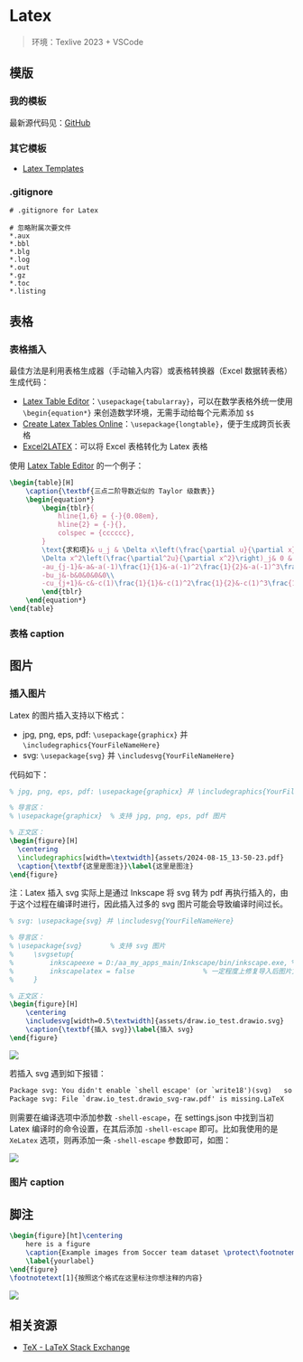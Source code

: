 # Latex 

>环境：Texlive 2023 + VSCode

## 模版

### 我的模板

最新源代码见：[GitHub](https://github.com/YiDingg/LatexNotes/tree/main/Templates)


### 其它模板

- [Latex Templates](https://www.latexstudio.net/index/lists/index/type/2.html)

### .gitignore 

``` .gitignore
# .gitignore for Latex

# 忽略附属次要文件
*.aux
*.bbl 
*.blg
*.log
*.out
*.gz
*.toc
*.listing
```


## 表格

### 表格插入

最佳方法是利用表格生成器（手动输入内容）或表格转换器（Excel 数据转表格）生成代码：

- [Latex Table Editor](https://www.latex-tables.com/)：`\usepackage{tabularray}`，可以在数学表格外统一使用 `\begin{equation*}` 来创造数学环境，无需手动给每个元素添加 `$$`
- [Create Latex Tables Online](https://www.tablesgenerator.com/latex_tables#google_vignette)：`\usepackage{longtable}`，便于生成跨页长表格
- [Excel2LATEX](https://ctan.org/tex-archive/support/excel2latex/)：可以将 Excel 表格转化为 Latex 表格

使用 [Latex Table Editor](https://www.latex-tables.com/) 的一个例子：

``` latex
\begin{table}[H]
    \caption{\textbf{三点二阶导数近似的 Taylor 级数表}}
    \begin{equation*}
        \begin{tblr}{
            hline{1,6} = {-}{0.08em},
            hline{2} = {-}{},
            colspec = {cccccc},
        }
        \text{求和项}& u_j & \Delta x\left(\frac{\partial u}{\partial x}\right)_j & \Delta x^2\left(\frac{\partial^2u}{\partial x^2}\right)_j & \Delta x^3\left(\frac{\partial^3u}{\partial x^3}\right)_j & \Delta x^4\left(\frac{\partial^4u}{\partial x^4}\right)_j \\
        \Delta x^2\left(\frac{\partial^2u}{\partial x^2}\right)_j& 0 & 0 & 1 & 0 & 0 \\
        -au_{j-1}&-a&-a(-1)\frac{1}{1}&-a(-1)^2\frac{1}{2}&-a(-1)^3\frac{1}{6}&-a(-1)^4\frac{1}{24}\\
        -bu_j&-b&0&0&0&0\\
        -cu_{j+1}&-c&-c(1)\frac{1}{1}&-c(1)^2\frac{1}{2}&-c(1)^3\frac{1}{6}&-c(1)^4\frac{1}{24}
        \end{tblr}
    \end{equation*}
\end{table}
```



### 表格 caption



## 图片

### 插入图片

Latex 的图片插入支持以下格式：

- jpg, png, eps, pdf: `\usepackage{graphicx}` 并 `\includegraphics{YourFileNameHere}`
- svg: `\usepackage{svg}` 并 `\includesvg{YourFileNameHere}`

代码如下：

``` latex
% jpg, png, eps, pdf: \usepackage{graphicx} 并 \includegraphics{YourFileNameHere}

% 导言区：
% \usepackage{graphicx}  % 支持 jpg, png, eps, pdf 图片 

% 正文区：
\begin{figure}[H]
  \centering
  \includegraphics[width=\textwidth]{assets/2024-08-15_13-50-23.pdf}
  \caption{\textbf{这里是图注}}\label{这里是图注}
\end{figure}
```

注：Latex 插入 svg 实际上是通过 Inkscape 将 svg 转为 pdf 再执行插入的，由于这个过程在编译时进行，因此插入过多的 svg 图片可能会导致编译时间过长。
``` latex
% svg: \usepackage{svg} 并 \includesvg{YourFileNameHere}

% 导言区：
% \usepackage{svg}       % 支持 svg 图片
%     \svgsetup{
%         inkscapeexe = D:/aa_my_apps_main/Inkscape/bin/inkscape.exe, % 指向 inkscape.exe 的路径
%         inkscapelatex = false                 % 一定程度上修复导入后图片文字溢出几何图形的问题
%     }

% 正文区：
\begin{figure}[H]
    \centering
    \includesvg[width=0.5\textwidth]{assets/draw.io_test.drawio.svg}
    \caption{\textbf{插入 svg}}\label{插入 svg}
\end{figure}
```


<div class="center"><img src="https://imagebank-0.oss-cn-beijing.aliyuncs.com/VS-PicGo/2024-08-17-21-10-52_Latex.jpg"/></div>

若插入 svg 遇到如下报错：

``` latex
Package svg: You didn't enable `shell escape' (or `write18')(svg)	so it wasn't possible to launch the Inkscape export(svg)	for `assets/draw.io_test.drawio.svg'.LaTeX
Package svg: File `draw.io_test.drawio_svg-raw.pdf' is missing.LaTeX
```
则需要在编译选项中添加参数 `-shell-escape`，在 settings.json 中找到当初 Latex 编译时的命令设置，在其后添加 `-shell-escape` 即可。比如我使用的是 `XeLatex` 选项，则再添加一条 `-shell-escape` 参数即可，如图：

<div class="center"><img src="https://imagebank-0.oss-cn-beijing.aliyuncs.com/VS-PicGo/2024-08-22-22-37-08_Latex.jpg"/></div>


### 图片 caption

## 脚注

``` latex
\begin{figure}[ht]\centering
    here is a figure 
    \caption{Example images from Soccer team dataset \protect\footnotemark[1]}
    \label{yourlabel}
\end{figure}
\footnotetext[1]{按照这个格式在这里标注你想注释的内容}
```

<div class="center"><img src="https://imagebank-0.oss-cn-beijing.aliyuncs.com/VS-PicGo/2024-08-17-21-20-43_Latex.jpg"/></div>

## 相关资源

- [TeX - LaTeX Stack Exchange](https://tex.stackexchange.com/)